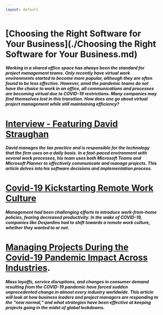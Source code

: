 ```yaml
---
layout: default
---
```


# [Choosing the Right Software for Your Business](./Choosing the Right Software for Your Business.md)
##### **Working in a shared office space has always been the standard for project management teams. Only recently have virtual work environments started to become more popular, although they are often found to be less effective. However, amid the pandemic teams do not have the choice to work in an office, all communications and processes are becoming virtual due to COVID-19 restrictions. Many companies may find themselves lost in this transition. How does one go about virtual project management while still maintaining efficiency?**

# [Interview - Featuring David Straughan](./Interview.md)
##### *David manages the tax practice and is responsible for the technology that the firm uses on a daily basis. In a fast-paced environment with several work processes, his team uses both Microsoft Teams and Microsoft Planner to effectively communicate and manage projects. This article delves into his software decisions and implementation process.*

# [Covid-19 Kickstarting Remote Work Culture](./2020-11-22-covid-19-kickstarting-remote-work-culture.md)
##### *Management had been challenging efforts to introduce work-from-home policies, fearing decreased productivity. In the wake of COVID-19, companies like Desjardins had to shift towards a remote work culture, whether they wanted to or not.*

# [Managing Projects During the Covid-19 Pandemic Impact Across Industries](./2020-11-22-managing-projects-during-the-covid-19-pandemic-impact-across-industries.md).
##### *Mass layoffs, service disruptions, and changes in consumer demand resulting from the COVID-19 pandemic have forced sudden unprecedented change in almost every industry worldwide. This article will look at how business leaders and project managers are responding to the “new normal,” and what strategies have been effective at keeping projects going in the midst of global lockdowns.*

